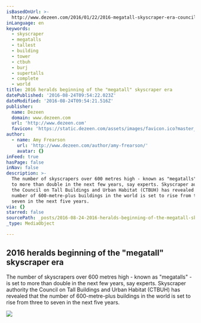 ```yaml
---
isBasedOnUrl: >-
  http://www.dezeen.com/2016/01/22/2016-megatall-skyscraper-era-council-tall-buildings-urban-habitat-ctbuh/
inLanguage: en
keywords:
  - skyscraper
  - megatalls
  - tallest
  - building
  - tower
  - ctbuh
  - burj
  - supertalls
  - complete
  - world
title: 2016 heralds beginning of the "megatall" skyscraper era
datePublished: '2016-08-24T09:54:22.023Z'
dateModified: '2016-08-24T09:54:21.516Z'
publisher:
  name: Dezeen
  domain: www.dezeen.com
  url: 'http://www.dezeen.com'
  favicon: 'https://static.dezeen.com/assets/images/favicon.ico?master_1255'
author:
  - name: Amy Frearson
    url: 'http://www.dezeen.com/author/amy-frearson/'
    avatar: {}
inFeed: true
hasPage: false
inNav: false
description: >-
  The number of skyscrapers over 600 metres high - known as "megatalls" - is set
  to more than double in the next few years, say experts. Skyscraper authority
  the Council on Tall Buildings and Urban Habitat (CTBUH) has revealed that the
  number of 600-metre-plus buildings in the world is set to rise from three to
  seven in the next five years.
via: {}
starred: false
sourcePath: _posts/2016-08-24-2016-heralds-beginning-of-the-megatall-skyscraper-era.md
_type: MediaObject

---
```

<article style=""><h1>2016 heralds beginning of the "megatall" skyscraper era</h1><p>The number of skyscrapers over 600 metres high - known as "megatalls" - is set to more than double in the next few years, say experts. Skyscraper authority the Council on Tall Buildings and Urban Habitat (CTBUH) has revealed that the number of 600-metre-plus buildings in the world is set to rise from three to seven in the next five years.</p><img src="http://static.dezeen.com/uploads/2016/01/The-Kingdom-Tower_Adrian-Smith_Gordon-Gill-Architecture-_dezeen_social.jpg" /></article>